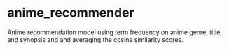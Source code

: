# anime_recommender
Anime recommendation model using term frequency on anime genre, title, and synopsis and and averaging the cosine similarity scores.
